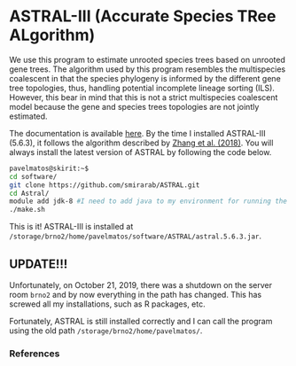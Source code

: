 # ASTRAL-III (Accurate Species TRee ALgorithm)

We use this program to estimate unrooted species trees based on unrooted gene trees. The algorithm used by this program resembles the multispecies coalescent in that the species phylogeny is informed by the different gene tree topologies, thus, handling potential incomplete lineage sorting (ILS). However, this bear in mind that this is not a strict multispecies coalescent model because the gene and species trees topologies are not jointly estimated.

The documentation is available [here](https://github.com/smirarab/ASTRAL). By the time I installed ASTRAL-III (5.6.3), it follows the algorithm described by [Zhang et al. (2018)](https://doi.org/10.1186/s12859-018-2129-y). You will always install the latest version of ASTRAL by following the code below.

```bash
pavelmatos@skirit:~$
cd software/
git clone https://github.com/smirarab/ASTRAL.git
cd Astral/
module add jdk-8 #I need to add java to my environment for running the .sh file below. Java is already in Metacentrum as jdk-8
./make.sh
```

This is it! ASTRAL-III is installed at `/storage/brno2/home/pavelmatos/software/ASTRAL/astral.5.6.3.jar`.

## UPDATE!!!

Unfortunately, on October 21, 2019, there was a shutdown on the server room `brno2` and by now everything in the path has changed. This has screwed all my installations, such as R packages, etc.

Fortunately, ASTRAL is still installed correctly and I can call the program using the old path `/storage/brno2/home/pavelmatos/`.

### References
